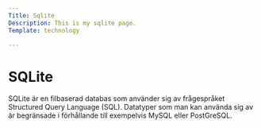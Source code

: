 ```yaml
---
Title: Sqlite
Description: This is my sqlite page.
Template: technology

---
```

# SQLite

SQLite är en filbaserad databas som använder sig av frågespråket Structured Query Language (SQL). Datatyper som man kan använda sig av är begränsade i förhållande till exempelvis MySQL eller PostGreSQL.
